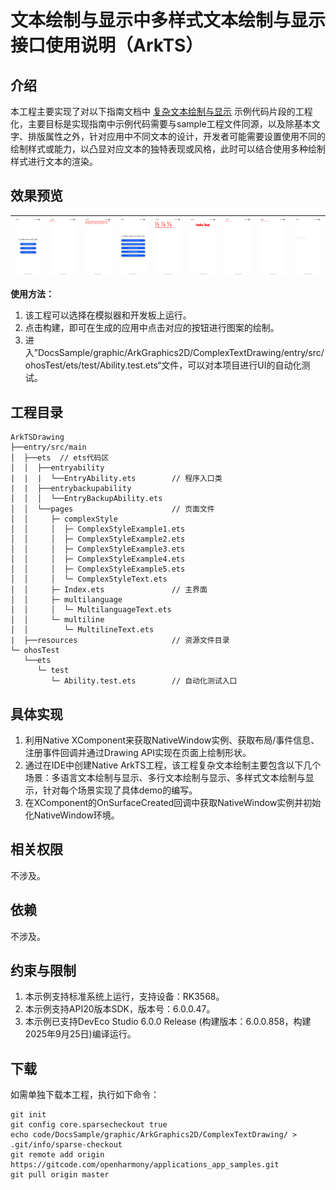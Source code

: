 # 文本绘制与显示中多样式文本绘制与显示接口使用说明（ArkTS）

## 介绍

本工程主要实现了对以下指南文档中 [复杂文本绘制与显示](https://docs.openharmony.cn/pages/v6.0/zh-cn/application-dev/graphics/complex-text-arkts.md) 示例代码片段的工程化，主要目标是实现指南中示例代码需要与sample工程文件同源，以及除基本文字、排版属性之外，针对应用中不同文本的设计，开发者可能需要设置使用不同的绘制样式或能力，以凸显对应文本的独特表现或风格，此时可以结合使用多种绘制样式进行文本的渲染。

## 效果预览

| ![](screenshots/Index.png) | ![](screenshots/Multilanguage-text_page.png) | ![](screenshots/Multiline-text_page.png)   | ![](screenshots/Complex-text_page.png) | ![](screenshots/Example1_Decoration_FontFeature.png) | ![](screenshots/Example2_FontVariation_TextShadow_Placeholder.png) | ![](screenshots/Example3_VerticalAlign.png) | ![](screenshots/Example4_BadgeType.png) | ![](screenshots/Example5_TextHighContrast.png) |
|--------|--------|--------|--------|--------|--------|--------|--------|--------|

**使用方法：**

1. 该工程可以选择在模拟器和开发板上运行。
2. 点击构建，即可在生成的应用中点击对应的按钮进行图案的绘制。
3. 进入”DocsSample/graphic/ArkGraphics2D/ComplexTextDrawing/entry/src/ohosTest/ets/test/Ability.test.ets“文件，可以对本项目进行UI的自动化测试。

## 工程目录

```
ArkTSDrawing
├──entry/src/main
│  ├──ets  // ets代码区
│  │  ├──entryability
|  |  |  └──EntryAbility.ets        // 程序入口类
|  |  ├──entrybackupability
│  │  │  └──EntryBackupAbility.ets   
│  │  └──pages                      // 页面文件
│  │     ├─ complexStyle
│  │     │  ├─ ComplexStyleExample1.ets
│  │     │  ├─ ComplexStyleExample2.ets
│  │     │  ├─ ComplexStyleExample3.ets
│  │     │  ├─ ComplexStyleExample4.ets
│  │     │  ├─ ComplexStyleExample5.ets
│  │     │  └─ ComplexStyleText.ets
│  │     ├─ Index.ets               // 主界面
│  │     ├─ multilanguage
│  │     │  └─ MultilanguageText.ets
│  │     └─ multiline
│  │        └─ MultilineText.ets
|  ├──resources                     // 资源文件目录
└─ ohosTest
   └──ets
      └─ test
         └─ Ability.test.ets        // 自动化测试入口

```

## 具体实现

1. 利用Native XComponent来获取NativeWindow实例、获取布局/事件信息、注册事件回调并通过Drawing API实现在页面上绘制形状。
2. 通过在IDE中创建Native ArkTS工程，该工程复杂文本绘制主要包含以下几个场景：多语言文本绘制与显示、多行文本绘制与显示、多样式文本绘制与显示，针对每个场景实现了具体demo的编写。
3. 在XComponent的OnSurfaceCreated回调中获取NativeWindow实例并初始化NativeWindow环境。
## 相关权限

不涉及。

## 依赖

不涉及。

## 约束与限制

1. 本示例支持标准系统上运行，支持设备：RK3568。
2. 本示例支持API20版本SDK，版本号：6.0.0.47。
3. 本示例已支持DevEco Studio 6.0.0 Release (构建版本：6.0.0.858，构建 2025年9月25日)编译运行。

## 下载

如需单独下载本工程，执行如下命令：

```
git init
git config core.sparsecheckout true
echo code/DocsSample/graphic/ArkGraphics2D/ComplexTextDrawing/ > .git/info/sparse-checkout
git remote add origin https://gitcode.com/openharmony/applications_app_samples.git
git pull origin master
```
